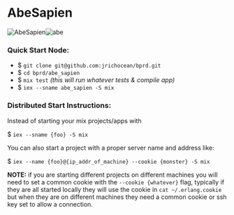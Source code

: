 # AbeSapien
![AbeSapien](https://cldup.com/QXXerR5Km5.png)![abe](https://cldup.com/9kllkT2K8X.jpeg)


### Quick Start Node:

* $ `git clone git@github.com:jrichocean/bprd.git`
* $ `cd bprd/abe_sapien`
* $ `mix test` _(this will run whatever tests & compile app)_
* $ `iex --sname abe_sapien -S mix`


### Distributed Start Instructions:

Instead of starting your mix projects/apps with

$ `iex --sname {foo} -S mix`

You can also start a project with a proper server name and address like:

$ `iex --name {foo}@{ip_addr_of_machine} --cookie {monster} -S mix`

__NOTE:__ if you are starting different projects on different machines you will need to set a common cookie with the `--cookie {whatever}` flag, typically if they are all started locally they will use the cookie in `cat ~/.erlang.cookie` but when they are on different machines they need a common cookie or ssh key set to allow a connection.
